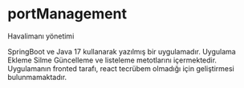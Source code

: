 # portManagement
Havalimanı yönetimi

SpringBoot ve Java 17 kullanarak yazılmış bir uygulamadır.
Uygulama Ekleme Silme Güncelleme ve listeleme metotlarını içermektedir.
Uygulamanın fronted tarafı, react tecrübem olmadığı için geliştirmesi bulunmamaktadır.
